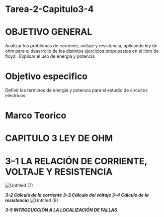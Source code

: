 # Tarea-2-Capitulo3-4
# OBJETIVO GENERAL 
Analizar los problemas de corriente, voltaje y resistencia, aplicando ley de ohm para el desarrollo de los distintos ejercicios propuesstos en el libro de floyd .
Explicar el uso de energia y potencia 
# Objetivo especifico




Definir los terminos de energia y potencia para el estudio de circuitos electricos

# Marco Teorico
 # CAPITULO 3 LEY DE OHM
# 3–1 LA RELACIÓN DE CORRIENTE, VOLTAJE Y RESISTENCIA

![Untitled (7)](https://user-images.githubusercontent.com/105671364/170504505-c6160ea2-4b48-4587-aad2-923aad913e61.jpg)

___3–2 Cálculo de la corriente 3–3 Cálculo del voltaje 3–4 Cálculo de la resistencia___
![Untitled (8)](https://user-images.githubusercontent.com/105671364/170508960-f1cebf73-8a12-4ae0-97e7-6f6f25c7ba4b.jpg)

___3-5 INTRODUCCIÓN A LA LOCALIZACIÓN DE FALLAS___

